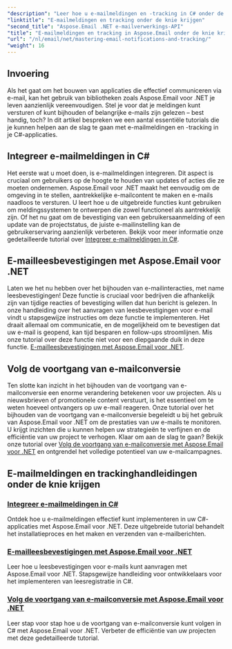 ```yaml
---
"description": "Leer hoe u e-mailmeldingen en -tracking in C# onder de knie krijgt met Aspose.Email voor .NET via deze gedetailleerde tutorialserie."
"linktitle": "E-mailmeldingen en tracking onder de knie krijgen"
"second_title": "Aspose.Email .NET e-mailverwerkings-API"
"title": "E-mailmeldingen en tracking in Aspose.Email onder de knie krijgen"
"url": "/nl/email/net/mastering-email-notifications-and-tracking/"
"weight": 16
---
```


## Invoering

Als het gaat om het bouwen van applicaties die effectief communiceren via e-mail, kan het gebruik van bibliotheken zoals Aspose.Email voor .NET je leven aanzienlijk vereenvoudigen. Stel je voor dat je meldingen kunt versturen of kunt bijhouden of belangrijke e-mails zijn gelezen – best handig, toch? In dit artikel bespreken we een aantal essentiële tutorials die je kunnen helpen aan de slag te gaan met e-mailmeldingen en -tracking in je C#-applicaties.

## Integreer e-mailmeldingen in C#

Het eerste wat u moet doen, is e-mailmeldingen integreren. Dit aspect is cruciaal om gebruikers op de hoogte te houden van updates of acties die ze moeten ondernemen. Aspose.Email voor .NET maakt het eenvoudig om de omgeving in te stellen, aantrekkelijke e-mailcontent te maken en e-mails naadloos te versturen. U leert hoe u de uitgebreide functies kunt gebruiken om meldingssystemen te ontwerpen die zowel functioneel als aantrekkelijk zijn. Of het nu gaat om de bevestiging van een gebruikersaanmelding of een update van de projectstatus, de juiste e-mailinstelling kan de gebruikerservaring aanzienlijk verbeteren. Bekijk voor meer informatie onze gedetailleerde tutorial over [Integreer e-mailmeldingen in C#](./integrate-email-notifications/).

## E-mailleesbevestigingen met Aspose.Email voor .NET

Laten we het nu hebben over het bijhouden van e-mailinteracties, met name leesbevestigingen! Deze functie is cruciaal voor bedrijven die afhankelijk zijn van tijdige reacties of bevestiging willen dat hun bericht is gelezen. In onze handleiding over het aanvragen van leesbevestigingen voor e-mail vindt u stapsgewijze instructies om deze functie te implementeren. Het draait allemaal om communicatie, en de mogelijkheid om te bevestigen dat uw e-mail is geopend, kan tijd besparen en follow-ups stroomlijnen. Mis onze tutorial over deze functie niet voor een diepgaande duik in deze functie. [E-mailleesbevestigingen met Aspose.Email voor .NET](./email-read-receipts/).

## Volg de voortgang van e-mailconversie

Ten slotte kan inzicht in het bijhouden van de voortgang van e-mailconversie een enorme verandering betekenen voor uw projecten. Als u nieuwsbrieven of promotionele content verstuurt, is het essentieel om te weten hoeveel ontvangers op uw e-mail reageren. Onze tutorial over het bijhouden van de voortgang van e-mailconversie begeleidt u bij het gebruik van Aspose.Email voor .NET om de prestaties van uw e-mails te monitoren. U krijgt inzichten die u kunnen helpen uw strategieën te verfijnen en de efficiëntie van uw project te verhogen. Klaar om aan de slag te gaan? Bekijk onze tutorial over [Volg de voortgang van e-mailconversie met Aspose.Email voor .NET](./track-email-conversion-progress/) en ontgrendel het volledige potentieel van uw e-mailcampagnes.

## E-mailmeldingen en trackinghandleidingen onder de knie krijgen
### [Integreer e-mailmeldingen in C#](./integrate-email-notifications/)
Ontdek hoe u e-mailmeldingen effectief kunt implementeren in uw C#-applicaties met Aspose.Email voor .NET. Deze uitgebreide tutorial behandelt het installatieproces en het maken en verzenden van e-mailberichten.
### [E-mailleesbevestigingen met Aspose.Email voor .NET](./email-read-receipts/)
Leer hoe u leesbevestigingen voor e-mails kunt aanvragen met Aspose.Email voor .NET. Stapsgewijze handleiding voor ontwikkelaars voor het implementeren van leesregistratie in C#.
### [Volg de voortgang van e-mailconversie met Aspose.Email voor .NET](./track-email-conversion-progress/)
Leer stap voor stap hoe u de voortgang van e-mailconversie kunt volgen in C# met Aspose.Email voor .NET. Verbeter de efficiëntie van uw projecten met deze gedetailleerde tutorial.
